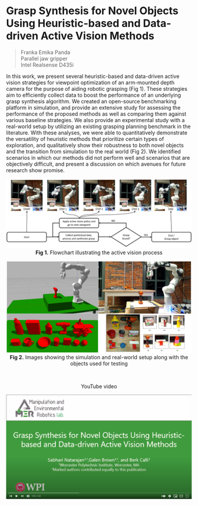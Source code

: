 # Grasp Synthesis for Novel Objects Using Heuristic-based and Data-driven Active Vision Methods
> Franka Emika Panda <br>
> Parallel jaw gripper <br>
> Intel Realsense D435i <br>

In this work, we present several heuristic-based and data-driven active vision strategies for viewpoint optimization of an arm-mounted depth camera for the purpose of aiding robotic grasping (Fig 1). These strategies aim to efficiently collect data to boost the performance of an underlying grasp synthesis algorithm. We created an open-source benchmarking platform in simulation, and provide an extensive study for assessing the performance of the proposed methods as well as comparing them against various baseline strategies. We also provide an experimental study with a real-world setup by utilizing an existing grasping planning benchmark in the literature. With these analyses, we were able to quantitatively demonstrate the versatility of heuristic methods that prioritize certain types of exploration, and qualitatively show their robustness to both novel objects and the transition from simulation to the real world (Fig 2). We identified scenarios in which our methods did not perform well and scenarios that are objectively difficult, and present a discussion on which avenues for future research show promise. <br>

<center>

![](/figures/fig_Intro.png)
**Fig 1.** Flowchart illustrating the active vision process

![](/figures/fig_SimVsReal.png)
**Fig 2.** Images showing the simulation and real-world setup along with the objects used for testing

<br>

YouTube video

[![](/figures/fig_YT_Thumbnail.png)](https://youtu.be/S4s_JRCgqFI)

</center>


